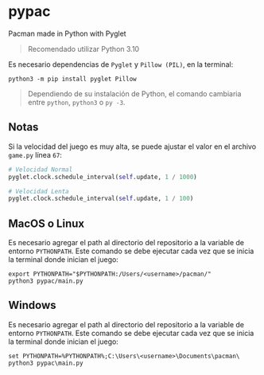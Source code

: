 # pypac
Pacman made in Python with Pyglet

> Recomendado utilizar Python 3.10

Es necesario dependencias de `Pyglet` y `Pillow (PIL)`, en la terminal:

```
python3 -m pip install pyglet Pillow
```

> Dependiendo de su instalación de Python, el comando cambiaria entre `python`, `python3` o `py -3`.

## Notas
Si la velocidad del juego es muy alta, se puede ajustar el valor en el archivo `game.py` línea `67`:

```py
# Velocidad Normal
pyglet.clock.schedule_interval(self.update, 1 / 1000)

# Velocidad Lenta
pyglet.clock.schedule_interval(self.update, 1 / 100)
```

## MacOS o Linux
Es necesario agregar el path al directorio del repositorio a la variable de entorno `PYTHONPATH`.
Este comando se debe ejecutar cada vez que se inicia la terminal donde inician el juego:

```
export PYTHONPATH="$PYTHONPATH:/Users/<username>/pacman/"
python3 pypac/main.py
```

## Windows
Es necesario agregar el path al directorio del repositorio a la variable de entorno `PYTHONPATH`.
Este comando se debe ejecutar cada vez que se inicia la terminal donde inician el juego:

```
set PYTHONPATH=%PYTHONPATH%;C:\Users\<username>\Documents\pacman\
python3 pypac\main.py
```